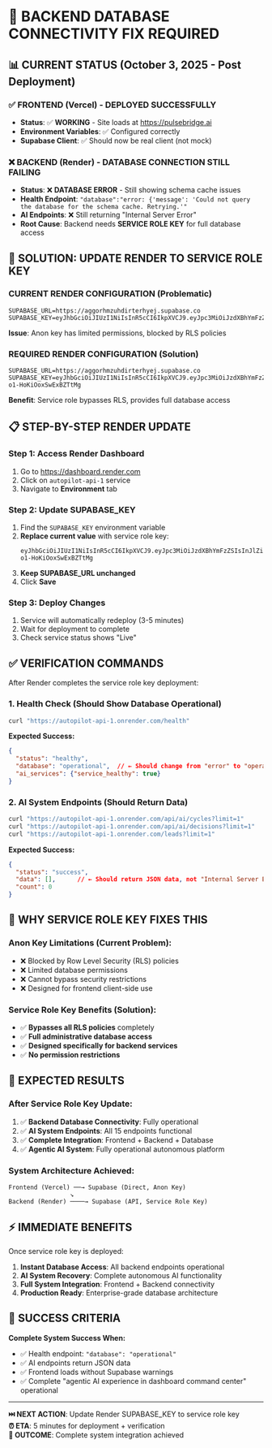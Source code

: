 # 🔧 BACKEND DATABASE CONNECTIVITY FIX REQUIRED

## 📊 **CURRENT STATUS** (October 3, 2025 - Post Deployment)

### ✅ **FRONTEND (Vercel)** - DEPLOYED SUCCESSFULLY
- **Status**: ✅ **WORKING** - Site loads at https://pulsebridge.ai
- **Environment Variables**: ✅ Configured correctly
- **Supabase Client**: ✅ Should now be real client (not mock)

### ❌ **BACKEND (Render)** - DATABASE CONNECTION STILL FAILING
- **Status**: ❌ **DATABASE ERROR** - Still showing schema cache issues
- **Health Endpoint**: `"database":"error: {'message': 'Could not query the database for the schema cache. Retrying.'"`
- **AI Endpoints**: ❌ Still returning "Internal Server Error"
- **Root Cause**: Backend needs **SERVICE ROLE KEY** for full database access

## 🎯 **SOLUTION: UPDATE RENDER TO SERVICE ROLE KEY**

### **CURRENT RENDER CONFIGURATION (Problematic)**
```
SUPABASE_URL=https://aggorhmzuhdirterhyej.supabase.co
SUPABASE_KEY=eyJhbGciOiJIUzI1NiIsInR5cCI6IkpXVCJ9.eyJpc3MiOiJzdXBhYmFzZSIsInJlZiI6ImFnZ29yaG16dWhkaXJ0ZXJoeWVqIiwicm9sZSI6ImFub24iLCJpYXQiOjE3NTU4MDU0MTAsImV4cCI6MjA3MTM4MTQxMH0.3eFQjOK_P2fV3UcbH6BC_OB5UcvJPf43Eb9ze8gQyAc
```
**Issue**: Anon key has limited permissions, blocked by RLS policies

### **REQUIRED RENDER CONFIGURATION (Solution)**
```
SUPABASE_URL=https://aggorhmzuhdirterhyej.supabase.co
SUPABASE_KEY=eyJhbGciOiJIUzI1NiIsInR5cCI6IkpXVCJ9.eyJpc3MiOiJzdXBhYmFzZSIsInJlZiI6ImFnZ29yaG16dWhkaXJ0ZXJoeWVqIiwicm9sZSI6InNlcnZpY2Vfcm9sZSIsImlhdCI6MTc1NTgwNTQxMCwiZXhwIjoyMDcxMzgxNDEwfQ.tHazY5biN1jekA_zR2CNpL-o1-HoKiOoxSwExBZTtMg
```
**Benefit**: Service role bypasses RLS, provides full database access

## 📋 **STEP-BY-STEP RENDER UPDATE**

### **Step 1: Access Render Dashboard**
1. Go to https://dashboard.render.com
2. Click on `autopilot-api-1` service
3. Navigate to **Environment** tab

### **Step 2: Update SUPABASE_KEY**
1. Find the `SUPABASE_KEY` environment variable
2. **Replace current value** with service role key:
   ```
   eyJhbGciOiJIUzI1NiIsInR5cCI6IkpXVCJ9.eyJpc3MiOiJzdXBhYmFzZSIsInJlZiI6ImFnZ29yaG16dWhkaXJ0ZXJoeWVqIiwicm9sZSI6InNlcnZpY2Vfcm9sZSIsImlhdCI6MTc1NTgwNTQxMCwiZXhwIjoyMDcxMzgxNDEwfQ.tHazY5biN1jekA_zR2CNpL-o1-HoKiOoxSwExBZTtMg
   ```
3. **Keep SUPABASE_URL unchanged**
4. Click **Save**

### **Step 3: Deploy Changes**
1. Service will automatically redeploy (3-5 minutes)
2. Wait for deployment to complete
3. Check service status shows "Live"

## ✅ **VERIFICATION COMMANDS**

After Render completes the service role key deployment:

### **1. Health Check (Should Show Database Operational)**
```bash
curl "https://autopilot-api-1.onrender.com/health"
```
**Expected Success:**
```json
{
  "status": "healthy",
  "database": "operational",  // ← Should change from "error" to "operational"
  "ai_services": {"service_healthy": true}
}
```

### **2. AI System Endpoints (Should Return Data)**
```bash
curl "https://autopilot-api-1.onrender.com/api/ai/cycles?limit=1"
curl "https://autopilot-api-1.onrender.com/api/ai/decisions?limit=1"
curl "https://autopilot-api-1.onrender.com/leads?limit=1"
```
**Expected Success:**
```json
{
  "status": "success",
  "data": [],      // ← Should return JSON data, not "Internal Server Error"
  "count": 0
}
```

## 🎯 **WHY SERVICE ROLE KEY FIXES THIS**

### **Anon Key Limitations (Current Problem):**
- ❌ Blocked by Row Level Security (RLS) policies
- ❌ Limited database permissions  
- ❌ Cannot bypass security restrictions
- ❌ Designed for frontend client-side use

### **Service Role Key Benefits (Solution):**
- ✅ **Bypasses all RLS policies** completely
- ✅ **Full administrative database access**
- ✅ **Designed specifically for backend services**
- ✅ **No permission restrictions**

## 🚀 **EXPECTED RESULTS**

### **After Service Role Key Update:**
1. ✅ **Backend Database Connectivity**: Fully operational
2. ✅ **AI System Endpoints**: All 15 endpoints functional
3. ✅ **Complete Integration**: Frontend + Backend + Database
4. ✅ **Agentic AI System**: Fully operational autonomous platform

### **System Architecture Achieved:**
```
Frontend (Vercel) ──→ Supabase (Direct, Anon Key)
                 ↘
Backend (Render) ────→ Supabase (API, Service Role Key)
```

## ⚡ **IMMEDIATE BENEFITS**

Once service role key is deployed:

1. **Instant Database Access**: All backend endpoints operational
2. **AI System Recovery**: Complete autonomous AI functionality
3. **Full System Integration**: Frontend + Backend connectivity
4. **Production Ready**: Enterprise-grade database architecture

## 🎯 **SUCCESS CRITERIA**

**Complete System Success When:**
- ✅ Health endpoint: `"database": "operational"`
- ✅ AI endpoints return JSON data
- ✅ Frontend loads without Supabase warnings  
- ✅ Complete "agentic AI experience in dashboard command center" operational

---

**⏭️ NEXT ACTION**: Update Render SUPABASE_KEY to service role key  
**⏰ ETA**: 5 minutes for deployment + verification  
**🎯 OUTCOME**: Complete system integration achieved